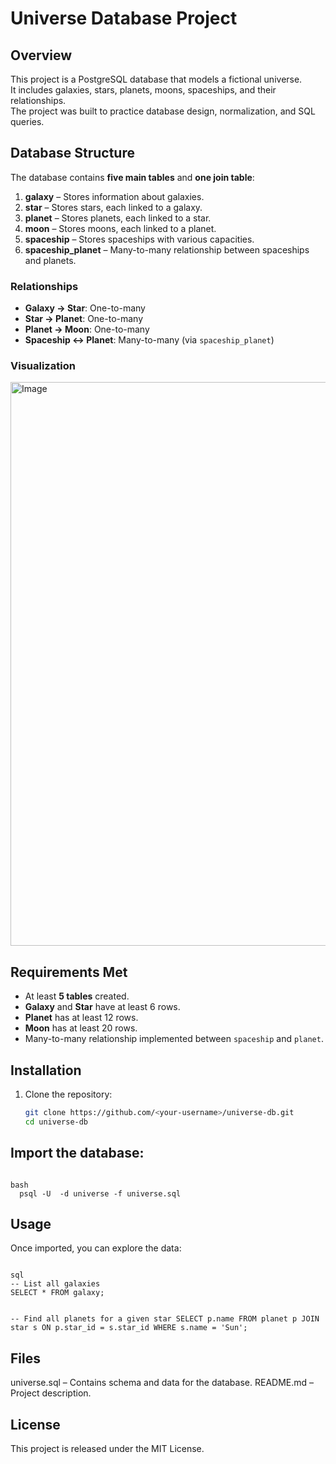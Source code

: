 # Universe Database Project

## Overview

This project is a PostgreSQL database that models a fictional universe.  
It includes galaxies, stars, planets, moons, spaceships, and their relationships.  
The project was built to practice database design, normalization, and SQL queries.

## Database Structure

The database contains **five main tables** and **one join table**:

1. **galaxy** – Stores information about galaxies.
2. **star** – Stores stars, each linked to a galaxy.
3. **planet** – Stores planets, each linked to a star.
4. **moon** – Stores moons, each linked to a planet.
5. **spaceship** – Stores spaceships with various capacities.
6. **spaceship_planet** – Many-to-many relationship between spaceships and planets.

### Relationships

- **Galaxy → Star**: One-to-many
- **Star → Planet**: One-to-many
- **Planet → Moon**: One-to-many
- **Spaceship ↔ Planet**: Many-to-many (via `spaceship_planet`)

### Visualization

<img width="1531" height="902" alt="Image" src="https://github.com/user-attachments/assets/0134b437-871b-4886-b8d4-98bd40db299a" />

## Requirements Met

- At least **5 tables** created.
- **Galaxy** and **Star** have at least 6 rows.
- **Planet** has at least 12 rows.
- **Moon** has at least 20 rows.
- Many-to-many relationship implemented between `spaceship` and `planet`.

## Installation

1. Clone the repository:
   ```bash
   git clone https://github.com/<your-username>/universe-db.git
   cd universe-db
   ```

## Import the database:

<code>
bash
  psql -U <your-username> -d universe -f universe.sql
</code>

## Usage

Once imported, you can explore the data:

<code>
sql
-- List all galaxies
SELECT * FROM galaxy;

-- Find all planets for a given star
SELECT p.name
FROM planet p
JOIN star s ON p.star_id = s.star_id
WHERE s.name = 'Sun';
</code>

## Files

universe.sql – Contains schema and data for the database.
README.md – Project description.

## License

This project is released under the MIT License.
